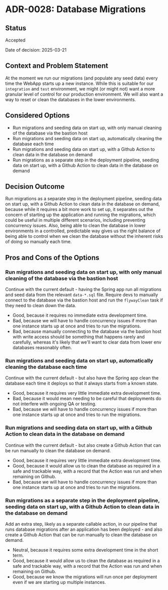 # ADR-0028: Database Migrations

## Status

Accepted

Date of decision: 2025-03-21

## Context and Problem Statement

At the moment we run our migrations (and populate any seed data) every time the WebApp starts up a new instance. While this is suitable for our `integration` and `test` environment, we might (or might not) want a more granular level of control for our production environment. We will also want a way to reset or clean the databases in the lower environments.

## Considered Options

* Run migrations and seeding data on start up, with only manual cleaning of the database via the bastion host
* Run migrations and seeding data on start up, automatically cleaning the database each time
* Run migrations and seeding data on start up, with a Github Action to clean data in the database on demand
* Run migrations as a separate step in the deployment pipeline, seeding data on start up, with a Github Action to clean data in the database on demand

## Decision Outcome

Run migrations as a separate step in the deployment pipeline, seeding data on start up, with a Github Action to clean data in the database on demand, because while it requires a bit more work to set up, it separates out the concern of starting up the application and running the migrations, which could be useful in multiple different scenarios, including preventing concurrency issues. Also, being able to clean the database in lower environments in a controlled, predictable way gives us the right balance of being able to control when we clean the database without the inherent risks of doing so manually each time.

## Pros and Cons of the Options

### Run migrations and seeding data on start up, with only manual cleaning of the database via the bastion host

Continue with the current default - having the Spring app run all migrations and seed data from the relevant `data-*.sql` file. Require devs to manually connect to the database via the bastion host and run the `flywayClean` task if they need to clean down the data. 

* Good, because it requires no immediate extra development time.
* Bad, because we will have to handle concurrency issues if more than one instance starts up at once and tries to run the migrations.
* Bad, because manually connecting to the database via the bastion host with write access should be something that happens rarely and carefully, whereas it's likely that we'll want to clear data from lower env databases reasonably often.

### Run migrations and seeding data on start up, automatically cleaning the database each time

Continue with the current default - but also have the Spring app clean the database each time it deploys so that it always starts from a known state.

* Good, because it requires very little immediate extra development time.
* Bad, because it would mean needing to be careful that deployments do not interfere with ongoing QA or testing.
* Bad, because we will have to handle concurrency issues if more than one instance starts up at once and tries to run the migrations.

### Run migrations and seeding data on start up, with a Github Action to clean data in the database on demand

Continue with the current default - but also create a Github Action that can be run manually to clean the database on demand.

* Good, because it requires very little immediate extra development time.
* Good, because it would allow us to clean the database as required in a safe and trackable way, with a record that the Action was run and when remaining on Github.
* Bad, because we will have to handle concurrency issues if more than one instance starts up at once and tries to run the migrations.

### Run migrations as a separate step in the deployment pipeline, seeding data on start up, with a Github Action to clean data in the database on demand

Add an extra step, likely as a separate callable action, in our pipeline that runs database migrations after an application has been deployed - and also create a Github Action that can be run manually to clean the database on demand.

* Neutral, because it requires some extra development time in the short term.
* Good, because it would allow us to clean the database as required in a safe and trackable way, with a record that the Action was run and when remaining on Github.
* Good, because we know the migrations will run once per deployment even if we are starting up multiple instances.

